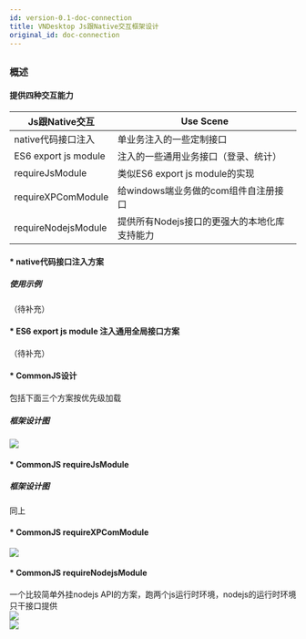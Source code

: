```yaml
---
id: version-0.1-doc-connection
title: VNDesktop Js跟Native交互框架设计
original_id: doc-connection
---
```


## 

### 概述

#### 提供四种交互能力    
| Js跟Native交互       | Use Scene                                       |
| -------------------- | ----------------------------------------------- |
| native代码接口注入    | 单业务注入的一些定制接口                          |
| ES6 export js module | 注入的一些通用业务接口（登录、统计）               |
| requireJsModule      | 类似ES6 export js module的实现                   |
| requireXPComModule   | 给windows端业务做的com组件自注册接口               |
| requireNodejsModule  | 提供所有Nodejs接口的更强大的本地化库支持能力        |

#### * native代码接口注入方案   
##### 使用示例   
（待补充）         

#### * ES6 export js module 注入通用全局接口方案   
（待补充）   

#### * CommonJS设计   
包括下面三个方案按优先级加载   

##### 框架设计图   
![](https://videonative.github.io/img/framework_commonjs.png)   

#### * CommonJS requireJsModule   

##### 框架设计图   
同上 

#### * CommonJS requireXPComModule   

![](https://videonative.github.io/img/framework_requireNative.png)   

#### * CommonJS requireNodejsModule   

一个比较简单外挂nodejs API的方案，跑两个js运行时环境，nodejs的运行时环境只干接口提供   
![](https://videonative.github.io/img/framework_requirenodejs.png)   
![](https://videonative.github.io/img/framework_requirenodejs2.png)   
